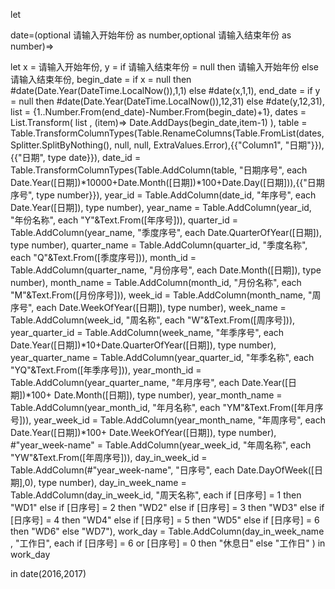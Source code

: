 let

date=(optional 请输入开始年份 as number,optional 请输入结束年份 as number)=>

let
    x = 请输入开始年份,
    y = if 请输入结束年份 = null then 请输入开始年份 else 请输入结束年份,
    begin_date = if x = null then #date(Date.Year(DateTime.LocalNow()),1,1) else #date(x,1,1),
    end_date = if y = null then #date(Date.Year(DateTime.LocalNow()),12,31) else #date(y,12,31),
    list = {1..Number.From(end_date)-Number.From(begin_date)+1},
    dates = List.Transform( list , (item)=> Date.AddDays(begin_date,item-1) ),
    table = Table.TransformColumnTypes(Table.RenameColumns(Table.FromList(dates, Splitter.SplitByNothing(), null, null, ExtraValues.Error),{{"Column1", "日期"}}),{{"日期", type date}}),
    date_id = Table.TransformColumnTypes(Table.AddColumn(table, "日期序号", each Date.Year([日期])*10000+Date.Month([日期])*100+Date.Day([日期])),{{"日期序号", type number}}),
    year_id = Table.AddColumn(date_id, "年序号", each Date.Year([日期]), type number),
    year_name = Table.AddColumn(year_id, "年份名称", each "Y"&Text.From([年序号])),
    quarter_id = Table.AddColumn(year_name, "季度序号", each Date.QuarterOfYear([日期]), type number),
    quarter_name = Table.AddColumn(quarter_id, "季度名称", each "Q"&Text.From([季度序号])),
    month_id = Table.AddColumn(quarter_name, "月份序号", each Date.Month([日期]), type number),
    month_name = Table.AddColumn(month_id, "月份名称", each "M"&Text.From([月份序号])),
    week_id = Table.AddColumn(month_name, "周序号", each Date.WeekOfYear([日期]), type number),
    week_name = Table.AddColumn(week_id, "周名称", each "W"&Text.From([周序号])),
    year_quarter_id = Table.AddColumn(week_name, "年季序号", each Date.Year([日期])*10+Date.QuarterOfYear([日期]), type number),
    year_quarter_name = Table.AddColumn(year_quarter_id, "年季名称", each "YQ"&Text.From([年季序号])),
    year_month_id = Table.AddColumn(year_quarter_name, "年月序号", each Date.Year([日期])*100+ Date.Month([日期]), type number),
    year_month_name = Table.AddColumn(year_month_id, "年月名称", each "YM"&Text.From([年月序号])),
    year_week_id = Table.AddColumn(year_month_name, "年周序号", each Date.Year([日期])*100+ Date.WeekOfYear([日期]), type number),
    #"year_week-name" = Table.AddColumn(year_week_id, "年周名称", each "YW"&Text.From([年周序号])),
    day_in_week_id = Table.AddColumn(#"year_week-name", "日序号", each Date.DayOfWeek([日期],0), type number),
    day_in_week_name = Table.AddColumn(day_in_week_id, "周天名称", each if [日序号] = 1 then "WD1" else
if [日序号] = 2 then "WD2" else
if [日序号] = 3 then "WD3" else
if [日序号] = 4 then "WD4" else
if [日序号] = 5 then "WD5" else
if [日序号] = 6 then "WD6" else
"WD7"),
    work_day = Table.AddColumn(day_in_week_name , "工作日", each if [日序号] = 6 or [日序号] = 0 then "休息日" else "工作日" )
in
    work_day

in 
    date(2016,2017)
